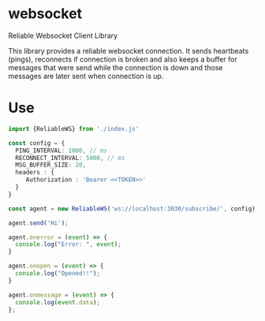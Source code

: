 # websocket
Reliable Websocket Client Library

This library provides a reliable websocket connection. It sends heartbeats (pings), reconnects if connection is broken and also keeps a buffer for messages that were send while the connection is down and those messages are later sent when connection is up.

# Use
```ts
import {ReliableWS} from './index.js'

const config = {
  PING_INTERVAL: 1000, // ms
  RECONNECT_INTERVAL: 5000, // ms
  MSG_BUFFER_SIZE: 20,
  headers : {
	 Authorization : 'Bearer <<TOKEN>>'
  }
}

const agent = new ReliableWS('ws://localhost:3030/subscribe/', config);

agent.send('Hi');

agent.onerror = (event) => {
  console.log("Error: ", event);
}

agent.onopen = (event) => {
  console.log("Opened!!");
}

agent.onmessage = (event) => {
  console.log(event.data);
};
```
